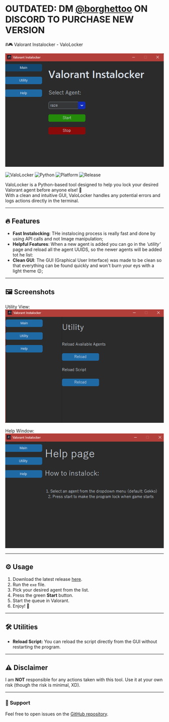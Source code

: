 # OUTDATED: DM [@borghettoo](http://discord.com/users/1086612851990470671) ON DISCORD TO PURCHASE NEW VERSION



#🎮 Valorant Instalocker - ValoLocker

![ValoLocker Main](imgs/image.png)

![ValoLocker](https://img.shields.io/github/repo-size/borgox/ValoLocker?style=for-the-badge)
![Python](https://img.shields.io/badge/python-3.9-blue?style=for-the-badge)
![Platform](https://img.shields.io/badge/platform-windows-blue?style=for-the-badge)
![Release](https://img.shields.io/github/v/release/borgox/ValoLocker?style=for-the-badge)

ValoLocker is a Python-based tool designed to help you lock your desired Valorant agent before anyone else! 🚀  
With a clean and intuitive GUI, ValoLocker handles any potential errors and logs actions directly in the terminal.  

---

## 🔥 Features

- **Fast Instalocking**: THe instalocing process is really fast and done by using API calls and not Image manipulation;
- **Helpful Features**: When a new agent is added you can go in the *'utility'* page and reload all the agent UUIDS, so the newer agents will be added tot he list:
- **Clean GUI**: The GUI (Graphical User Interface) was made to be clean so that everything can be found quickly and won't burn your eys with a light theme 😉;

---

## 🖼️ Screenshots

Utility View:  
![ValoLocker Utility](imgs/image1.png)

Help Window:  
![ValoLocker Help](imgs/image2.png)

---

## ⚙️ Usage

1. Download the latest release [here](https://github.com/borgox/ValoLocker/releases/tag/v1.0.1).
2. Run the `exe` file.
3. Pick your desired agent from the list.
4. Press the green **Start** button.
5. Start the queue in Valorant.
6. Enjoy! 🎉

---

## 🛠️ Utilities

- **Reload Script:** You can reload the script directly from the GUI without restarting the program.

---

## ⚠️ Disclaimer

I am **NOT** responsible for any actions taken with this tool. Use it at your own risk (though the risk is minimal, XD).

---

### 🌟 Support

Feel free to open issues on the [GitHub repository](https://github.com/borgox/ValoLocker/issues).
